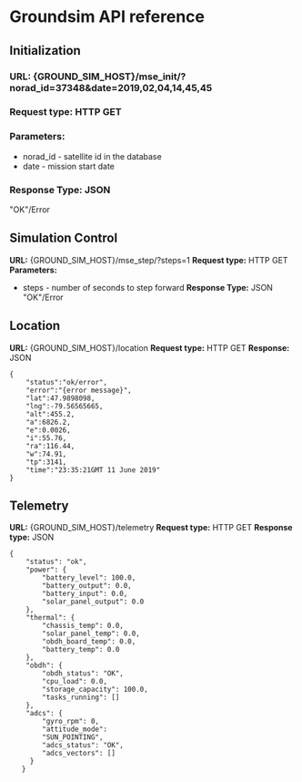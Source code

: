 # Groundsim API reference
## Initialization
### URL: {GROUND_SIM_HOST}/mse_init/?norad_id=37348&date=2019,02,04,14,45,45
### Request type: HTTP GET
### Parameters:
* norad_id - satellite id in the database
* date - mission start date
### Response Type: JSON
"OK"/Error

## Simulation Control
**URL:** {GROUND_SIM_HOST}/mse_step/?steps=1
**Request type:** HTTP GET
**Parameters:**
* steps - number of seconds to step forward
**Response Type:** JSON
"OK"/Error

## Location
**URL:** {GROUND_SIM_HOST}/location
**Request type:** HTTP GET
**Response:** JSON
```
{
    "status":"ok/error",
    "error":"{error message}",
    "lat":47.9898098,
    "lng":-79.56565665,
    "alt":455.2,
    "a":6826.2,
    "e":0.0026,
    "i":55.76,
    "ra":116.44,
    "w":74.91,
    "tp":3141,
    "time":"23:35:21GMT 11 June 2019"
}
```

## Telemetry
**URL:** {GROUND_SIM_HOST}/telemetry
**Request type:** HTTP GET
**Response type:** JSON
```
{
    "status": "ok", 
    "power": {
        "battery_level": 100.0, 
        "battery_output": 0.0, 
        "battery_input": 0.0, 
        "solar_panel_output": 0.0
    }, 
    "thermal": {
        "chassis_temp": 0.0, 
        "solar_panel_temp": 0.0, 
        "obdh_board_temp": 0.0, 
        "battery_temp": 0.0
    }, 
    "obdh": {
        "obdh_status": "OK",
        "cpu_load": 0.0,
        "storage_capacity": 100.0, 
        "tasks_running": []
    }, 
    "adcs": {
        "gyro_rpm": 0, 
        "attitude_mode": 
        "SUN_POINTING", 
        "adcs_status": "OK", 
        "adcs_vectors": []
     }
   }
   ```
